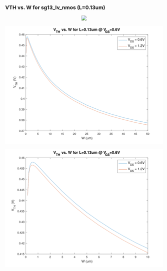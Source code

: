 ### VTH vs. W for sg13_lv_nmos (L=0.13um)

<p align="center">
   <img src="./img/vt_vs_W.png" width="800" />
</p>
<p align="center">
   <img src="./img/VT_vs_W.svg" width="800" />
</p>
<p align="center">
   <img src="./img/VT_vs_W_zoomed_to_10.svg" width="800" />
</p>
